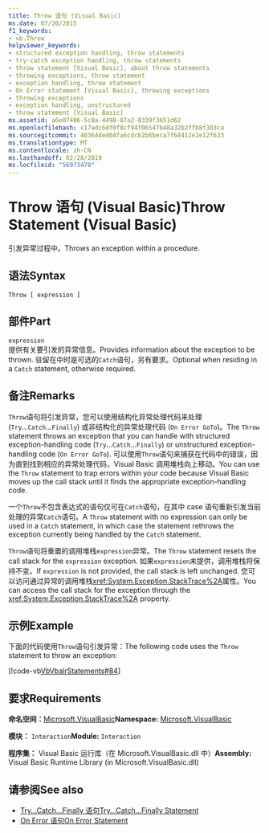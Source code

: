 ```yaml
---
title: Throw 语句 (Visual Basic)
ms.date: 07/20/2015
f1_keywords:
- vb.Throw
helpviewer_keywords:
- structured exception handling, throw statements
- try-catch exception handling, throw statements
- throw statement [Visual Basic], about throw statements
- throwing exceptions, throw statement
- exception handling, throw statement
- On Error statement [Visual Basic], throwing exceptions
- throwing exceptions
- exception handling, unstructured
- throw statement [Visual Basic]
ms.assetid: a6e07406-5c8a-4498-87a2-8339f3651d62
ms.openlocfilehash: c17adc6df0f8cf94f06547b48a32b2ffb8f303ca
ms.sourcegitcommit: 40364ded04fa6cdcb2b6beca7f68412e2e12f633
ms.translationtype: MT
ms.contentlocale: zh-CN
ms.lasthandoff: 02/28/2019
ms.locfileid: "56973478"
---
```

# <a name="throw-statement-visual-basic"></a><span data-ttu-id="fa427-102">Throw 语句 (Visual Basic)</span><span class="sxs-lookup"><span data-stu-id="fa427-102">Throw Statement (Visual Basic)</span></span>
<span data-ttu-id="fa427-103">引发异常过程中。</span><span class="sxs-lookup"><span data-stu-id="fa427-103">Throws an exception within a procedure.</span></span>  
  
## <a name="syntax"></a><span data-ttu-id="fa427-104">语法</span><span class="sxs-lookup"><span data-stu-id="fa427-104">Syntax</span></span>  
  
```  
Throw [ expression ]  
```  
  
## <a name="part"></a><span data-ttu-id="fa427-105">部件</span><span class="sxs-lookup"><span data-stu-id="fa427-105">Part</span></span>  
 `expression`  
 <span data-ttu-id="fa427-106">提供有关要引发的异常信息。</span><span class="sxs-lookup"><span data-stu-id="fa427-106">Provides information about the exception to be thrown.</span></span> <span data-ttu-id="fa427-107">驻留在中时是可选的`Catch`语句，另有要求。</span><span class="sxs-lookup"><span data-stu-id="fa427-107">Optional when residing in a `Catch` statement, otherwise required.</span></span>  
  
## <a name="remarks"></a><span data-ttu-id="fa427-108">备注</span><span class="sxs-lookup"><span data-stu-id="fa427-108">Remarks</span></span>  
 <span data-ttu-id="fa427-109">`Throw`语句将引发异常，您可以使用结构化异常处理代码来处理 (`Try`...`Catch`...`Finally`) 或非结构化的异常处理代码 (`On Error GoTo`)。</span><span class="sxs-lookup"><span data-stu-id="fa427-109">The `Throw` statement throws an exception that you can handle with structured exception-handling code (`Try`...`Catch`...`Finally`) or unstructured exception-handling code (`On Error GoTo`).</span></span> <span data-ttu-id="fa427-110">可以使用`Throw`语句来捕获在代码中的错误，因为直到找到相应的异常处理代码，Visual Basic 调用堆栈向上移动。</span><span class="sxs-lookup"><span data-stu-id="fa427-110">You can use the `Throw` statement to trap errors within your code because Visual Basic moves up the call stack until it finds the appropriate exception-handling code.</span></span>  
  
 <span data-ttu-id="fa427-111">一个`Throw`不包含表达式的语句仅可在`Catch`语句，在其中 case 语句重新引发当前处理的异常`Catch`语句。</span><span class="sxs-lookup"><span data-stu-id="fa427-111">A `Throw` statement with no expression can only be used in a `Catch` statement, in which case the statement rethrows the exception currently being handled by the `Catch` statement.</span></span>  
  
 <span data-ttu-id="fa427-112">`Throw`语句将重置的调用堆栈`expression`异常。</span><span class="sxs-lookup"><span data-stu-id="fa427-112">The `Throw` statement resets the call stack for the `expression` exception.</span></span> <span data-ttu-id="fa427-113">如果`expression`未提供，调用堆栈将保持不变。</span><span class="sxs-lookup"><span data-stu-id="fa427-113">If `expression` is not provided, the call stack is left unchanged.</span></span> <span data-ttu-id="fa427-114">您可以访问通过异常的调用堆栈<xref:System.Exception.StackTrace%2A>属性。</span><span class="sxs-lookup"><span data-stu-id="fa427-114">You can access the call stack for the exception through the <xref:System.Exception.StackTrace%2A> property.</span></span>  
  
## <a name="example"></a><span data-ttu-id="fa427-115">示例</span><span class="sxs-lookup"><span data-stu-id="fa427-115">Example</span></span>  
 <span data-ttu-id="fa427-116">下面的代码使用`Throw`语句引发异常：</span><span class="sxs-lookup"><span data-stu-id="fa427-116">The following code uses the `Throw` statement to throw an exception:</span></span>  
  
 [!code-vb[VbVbalrStatements#84](~/samples/snippets/visualbasic/VS_Snippets_VBCSharp/VbVbalrStatements/VB/Class1.vb#84)]  
  
## <a name="requirements"></a><span data-ttu-id="fa427-117">要求</span><span class="sxs-lookup"><span data-stu-id="fa427-117">Requirements</span></span>  
 <span data-ttu-id="fa427-118">**命名空间：**[Microsoft.VisualBasic](../../../visual-basic/language-reference/runtime-library-members.md)</span><span class="sxs-lookup"><span data-stu-id="fa427-118">**Namespace:** [Microsoft.VisualBasic](../../../visual-basic/language-reference/runtime-library-members.md)</span></span>  
  
 <span data-ttu-id="fa427-119">**模块：** `Interaction`</span><span class="sxs-lookup"><span data-stu-id="fa427-119">**Module:** `Interaction`</span></span>  
  
 <span data-ttu-id="fa427-120">**程序集：** Visual Basic 运行库（在 Microsoft.VisualBasic.dll 中）</span><span class="sxs-lookup"><span data-stu-id="fa427-120">**Assembly:** Visual Basic Runtime Library (in Microsoft.VisualBasic.dll)</span></span>  
  
## <a name="see-also"></a><span data-ttu-id="fa427-121">请参阅</span><span class="sxs-lookup"><span data-stu-id="fa427-121">See also</span></span>
- [<span data-ttu-id="fa427-122">Try...Catch...Finally 语句</span><span class="sxs-lookup"><span data-stu-id="fa427-122">Try...Catch...Finally Statement</span></span>](../../../visual-basic/language-reference/statements/try-catch-finally-statement.md)
- [<span data-ttu-id="fa427-123">On Error 语句</span><span class="sxs-lookup"><span data-stu-id="fa427-123">On Error Statement</span></span>](../../../visual-basic/language-reference/statements/on-error-statement.md)
